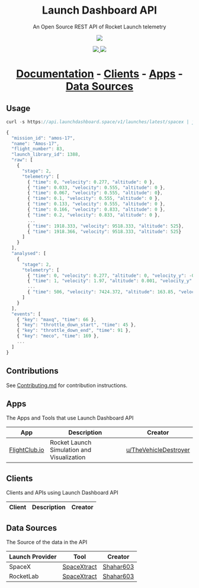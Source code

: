 <h1 align="center">Launch Dashboard API</h1>
<p align="center">An Open Source REST API of Rocket Launch telemetry</p>

<p align="center">
  <img src="https://live.staticflickr.com/65535/32829382467_783e520730_b.jpg"/>
</p>


<p align="center">
  <a href="https://travis-ci.org/shahar603/Launch-Dashboard-API">
    <img src="https://travis-ci.org/shahar603/Launch-Dashboard-API.svg?branch=master">
  </a>
  <a href="https://en.wikipedia.org/wiki/Representational_state_transfer">
    <img src="https://img.shields.io/badge/interface-REST-brightgreen.svg?longCache=true&style=flat-square">
  </a>
</p>

<h1 align="center">
  <a href="https://documenter.getpostman.com/view/6536395/S11Htyq1">Documentation</a> - 
  <a href="#Clients">Clients</a> - 
  <a href="#Apps">Apps</a> -
  <a href="#data-sources">Data Sources</a>
</h1>


## Usage

```javascript
curl -s https://api.launchdashboard.space/v1/launches/latest/spacex | jq
```

```javascript
{
  "mission_id": "amos-17",
  "name": "Amos-17",
  "flight_number": 83,
  "launch_library_id": 1388,
  "raw": [
    {
      "stage": 2,
      "telemetry": [
        { "time": 0, "velocity": 0.277, "altitude": 0 },
        { "time": 0.033, "velocity": 0.555, "altitude": 0 },
        { "time": 0.067, "velocity": 0.555, "altitude": 0},
        { "time": 0.1, "velocity": 0.555, "altitude": 0 },
        { "time": 0.133, "velocity": 0.555, "altitude": 0 },
        { "time": 0.166, "velocity": 0.833, "altitude": 0 },
        { "time": 0.2, "velocity": 0.833, "altitude": 0 },
        ...
        { "time": 1918.333, "velocity": 9518.333, "altitude": 525},
        { "time": 1918.366, "velocity": 9518.333, "altitude": 525}
      ]
    }
  ],
  "analysed": [
    {
      "stage": 2,
      "telemetry": [
        { "time": 0, "velocity": 0.277, "altitude": 0, "velocity_y": -0.219, "velocity_x": 0.168, "acceleration": 10.698 "downrange_distance": 0, "angle": 90, "q": 0.046996480116054146 },
        { "time": 1, "velocity": 1.97, "altitude": 0.001, "velocity_y": 2.039, "velocity_x": -0.038, "acceleration": 11.285, "downrange_distance": 0, "angle": 90, "q": 2.3762015600538513 },
        ...
        { "time": 506, "velocity": 7424.372, "altitude": 163.85, "velocity_y": -32.707, "velocity_x": 7424.301, "acceleration": -0.016, "downrange_distance": 1585.22, "angle": -0.252, "q": 0 }
      ]
    }
  ],
  "events": [
    { "key": "maxq", "time": 66 },
    { "key": "throttle_down_start", "time": 45 },
    { "key": "throttle_down_end", "time": 91 },
    { "key": "meco", "time": 169 },
    ...
  ]
}
```

## Contributions

See [Contributing.md](https://github.com/shahar603/Launch-Dashboard-API/blob/master/CONTRIBUTING.md) for contribution instructions.



## Apps
The Apps and Tools that use Launch Dashboard API

|App|Description|Creator|
|-----|-----|----|
|[FlightClub.io](https://www2.flightclub.io/)|Rocket Launch Simulation and Visualization|[u/TheVehicleDestroyer](https://www.reddit.com/user/thevehicledestroyer)|


## Clients
Clients and APIs using Launch Dashboard API

|Client|Description|Creator|
|-----|-----|----|


## Data Sources
The Source of the data in the API

|Launch Provider|Tool|Creator|
|----|-----|-----|
|SpaceX|[SpaceXtract](https://github.com/shahar603/SpaceXtract)|[Shahar603](https://github.com/shahar603)|
|RocketLab|[SpaceXtract](https://github.com/shahar603/SpaceXtract)|[Shahar603](https://github.com/shahar603)|

